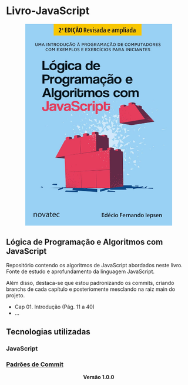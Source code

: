 # Livro-JavaScript

<p align="center"><img src="java-script.jpg" width="400"></p>

## Lógica de Programação e Algoritmos com JavaScript

Repositório contendo os algoritmos de JavaScript abordados neste livro. 
Fonte de estudo e aprofundamento da linguagem JavaScript. 

Além disso, destaca-se que estou padronizando os commits, criando branchs de cada capítulo e posteriomente mesclando na raiz main do projeto. 

- Cap 01. Introdução (Pág. 11 a 40)
- ...

## Tecnologias utilizadas

### JavaScript

### [Padrões de Commit](https://github.com/iuricode/padroes-de-commits)

<p align="center"><b>Versão 1.0.0</b></p>